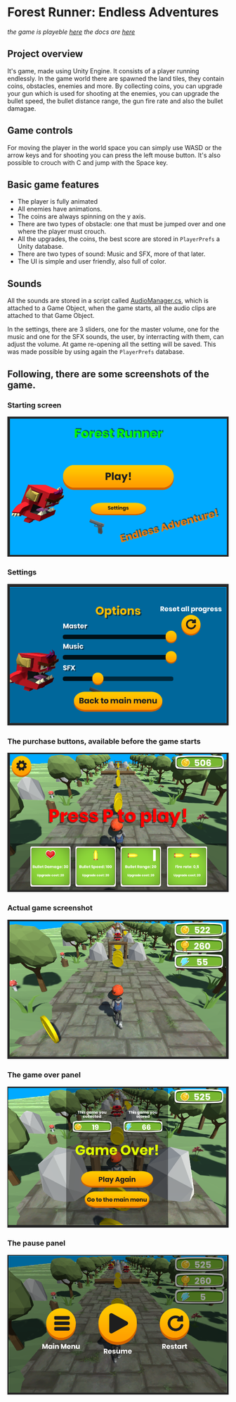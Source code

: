 # Forest Runner: Endless Adventures

*the game is playeble [here](https://simmer.io/@paoloBianchessi/forest-runner-endless-adventures)*
*the docs are [here](https://paolo-05.github.io/ProgettoQuarta/)*

## Project overview

It's game, made using Unity Engine. 
It consists of a player running endlessly. 
In the game world there are spawned the land tiles, they contain coins, obstacles, enemies and more. 
By collecting coins, you can upgrade your gun which is used for shooting at the enemies, you can upgrade the bullet speed, the bullet distance range, the gun fire rate and also the bullet damagae.

## Game controls

For moving the player in the world space you can simply use WASD or the arrow keys and for shooting you can press the left mouse button. It's also possible to crouch with C and jump with the Space key.

## Basic game features

- The player is fully animated
- All enemies have animations.
- The coins are always spinning on the y axis.
- There are two types of obstacle: one that must be jumped over and one where the player must crouch.
- All the upgrades, the coins, the best score are stored in `PlayerPrefs` a Unity database.
- There are two types of sound: Music and SFX, more of that later.
- The UI is simple and user friendly, also full of color.

## Sounds

All the sounds are stored in a script called [AudioManager.cs](https://github.com/paolo-05/ProgettoQuarta/blob/master/Assets/Scripts/AudioManager.cs), which is attached to a Game Object, when the game starts,
all the audio clips are attached to that Game Object.

In the settings, there are 3 sliders, one for the master volume, one for the music and one for the SFX sounds, the user, by interracting with them, can adjust the volume. 
At game re-opening all the setting will be saved. This was made possible by using again the `PlayerPrefs` database.

## Following, there are some screenshots of the game.

### Starting screen
  <img src="https://github.com/paolo-05/ProgettoQuarta/blob/master/Demo/Screenshot%202023-05-19%20104834.png">
  
### Settings

<img src="https://github.com/paolo-05/ProgettoQuarta/blob/master/Demo/Screenshot%202023-05-19%20104929.png">

### The purchase buttons, available before the game starts

<img src="https://github.com/paolo-05/ProgettoQuarta/blob/master/Demo/Screenshot%202023-05-19%20104955.png">

### Actual game screenshot

<img src="https://github.com/paolo-05/ProgettoQuarta/blob/master/Demo/Screenshot%202023-05-19%20105034.png">

### The game over panel

<img src="https://github.com/paolo-05/ProgettoQuarta/blob/master/Demo/Screenshot%202023-05-19%20105057.png">

### The pause panel

<img src="https://github.com/paolo-05/ProgettoQuarta/blob/master/Demo/Screenshot%202023-05-19%20105122.png">
